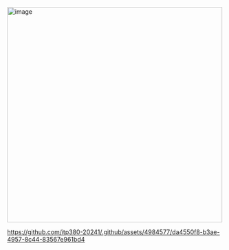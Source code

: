 <img width="500" alt="image" src="https://github.com/itp380-20241/.github/assets/4984577/256a0b91-1bfe-47d9-9a52-4b9b40fda125">


https://github.com/itp380-20241/.github/assets/4984577/da4550f8-b3ae-4957-8c44-83567e961bd4

